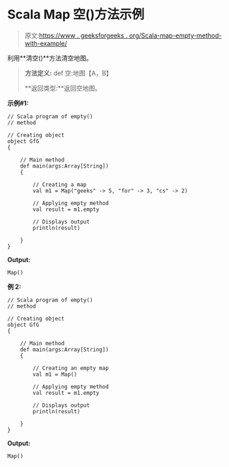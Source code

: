 # Scala Map 空()方法示例

> 原文:[https://www . geeksforgeeks . org/Scala-map-empty-method-with-example/](https://www.geeksforgeeks.org/scala-map-empty-method-with-example/)

利用**清空()**方法清空地图。

> **方法定义:** def 空:地图【A，B】
> 
> **返回类型:**返回空地图。

**示例#1:**

```
// Scala program of empty()
// method

// Creating object
object GfG
{ 

    // Main method
    def main(args:Array[String])
    {

        // Creating a map
        val m1 = Map("geeks" -> 5, "for" -> 3, "cs" -> 2)

        // Applying empty method
        val result = m1.empty

        // Displays output
        println(result)

    }
}
```

**Output:**

```
Map()

```

**例 2:**

```
// Scala program of empty()
// method

// Creating object
object GfG
{ 

    // Main method
    def main(args:Array[String])
    {

        // Creating an empty map
        val m1 = Map()

        // Applying empty method
        val result = m1.empty

        // Displays output
        println(result)

    }
}
```

**Output:**

```
Map()

```